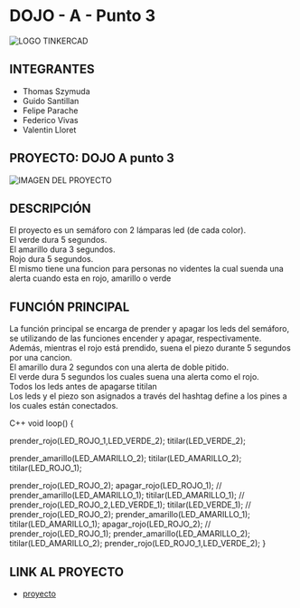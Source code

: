 # DOJO - A - Punto 3

![LOGO TINKERCAD](https://i.ibb.co/K08W9N9/Arduino-Tinkercad.jpg)

## INTEGRANTES
* Thomas Szymuda
* Guido Santillan
* Felipe Parache
* Federico Vivas
* Valentin Lloret


## PROYECTO: DOJO A punto 3

![IMAGEN DEL PROYECTO](https://i.ibb.co/P5StJQ8/Captura.jpg)

## DESCRIPCIÓN

El proyecto es un semáforo con 2 lámparas led (de cada color). <br/>
El verde dura 5 segundos. <br/>
El amarillo dura 3 segundos. <br/>
Rojo dura 5 segundos.<br/>
El mismo tiene una funcion para personas no videntes la cual suenda una alerta cuando esta en rojo, amarillo o verde

## FUNCIÓN PRINCIPAL

La función principal se encarga de prender y apagar los leds del semáforo, se utilizando de las funciones encender y apagar, respectivamente. <br/>
Además, mientras el rojo está prendido, suena el piezo durante 5 segundos por una cancion.  <br/>
El amarillo dura 2 segundos con una alerta de doble pitido. <br/>
El verde dura 5 segundos los cuales suena una alerta como el rojo. <br/>
Todos los leds antes de apagarse titilan <br/>
Los leds y el piezo son asignados a través del hashtag define a los pines a los cuales están conectados.

C++ 
void loop()
{
  
  prender_rojo(LED_ROJO_1,LED_VERDE_2);
  titilar(LED_VERDE_2);
  
  prender_amarillo(LED_AMARILLO_2);
  titilar(LED_AMARILLO_2);
  titilar(LED_ROJO_1);
  
  
  prender_rojo(LED_ROJO_2);
  apagar_rojo(LED_ROJO_1);
  //
  prender_amarillo(LED_AMARILLO_1);
  titilar(LED_AMARILLO_1);
  //
  prender_rojo(LED_ROJO_2,LED_VERDE_1);
  titilar(LED_VERDE_1);
  //
  prender_rojo(LED_ROJO_2);
  prender_amarillo(LED_AMARILLO_1);
  titilar(LED_AMARILLO_1);
  apagar_rojo(LED_ROJO_2);
  //
  prender_rojo(LED_ROJO_1);
  prender_amarillo(LED_AMARILLO_2);
  titilar(LED_AMARILLO_2);
  prender_rojo(LED_ROJO_1,LED_VERDE_2);
}


## LINK AL PROYECTO

* [proyecto](https://www.tinkercad.com/things/0osME5HITdC-thomas-szymuda-1d-tercer-nivel/editel)
